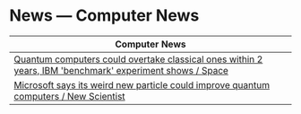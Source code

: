 # News — Computer News

| Computer News |
|---|
| [Quantum computers could overtake classical ones within 2 years, IBM 'benchmark' experiment shows / Space](https://www.livescience.com/technology/computing/quantum-computers-could-overtake-classical-ones-within-2-years-ibm-benchmark-experiment-shows ) |
| [Microsoft says its weird new particle could improve quantum computers / New Scientist](https://www.newscientist.com/article/2378782-microsoft-says-its-weird-new-particle-could-improve-quantum-computers/ ) |

